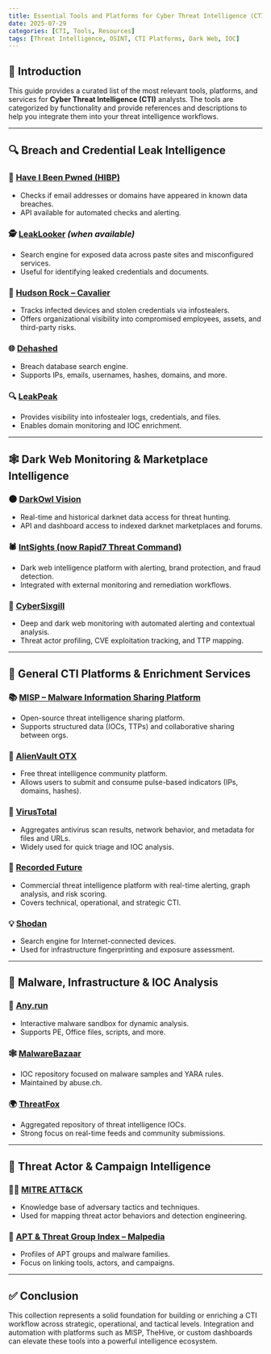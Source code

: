 ```yaml
---
title: Essential Tools and Platforms for Cyber Threat Intelligence (CTI)
date: 2025-07-29
categories: [CTI, Tools, Resources]
tags: [Threat Intelligence, OSINT, CTI Platforms, Dark Web, IOC]
---
```


## 🧠 Introduction

This guide provides a curated list of the most relevant tools, platforms, and services for **Cyber Threat Intelligence (CTI)** analysts. The tools are categorized by functionality and provide references and descriptions to help you integrate them into your threat intelligence workflows.

---

## 🔍 Breach and Credential Leak Intelligence

### 🔐 [Have I Been Pwned (HIBP)](https://haveibeenpwned.com/)
- Checks if email addresses or domains have appeared in known data breaches.
- API available for automated checks and alerting.

### 🕵️ [LeakLooker](https://leaklooker.com/) *(when available)*
- Search engine for exposed data across paste sites and misconfigured services.
- Useful for identifying leaked credentials and documents.

### 🔦 [Hudson Rock – Cavalier](https://cavalier.hudsonrock.com/)
- Tracks infected devices and stolen credentials via infostealers.
- Offers organizational visibility into compromised employees, assets, and third-party risks.

### 🌐 [Dehashed](https://www.dehashed.com/)
- Breach database search engine.
- Supports IPs, emails, usernames, hashes, domains, and more.

### 🔍 [LeakPeak](https://leak-peak.com/)
- Provides visibility into infostealer logs, credentials, and files.
- Enables domain monitoring and IOC enrichment.

---

## 🕸️ Dark Web Monitoring & Marketplace Intelligence

### 🌑 [DarkOwl Vision](https://www.darkowl.com/products/vision/)
- Real-time and historical darknet data access for threat hunting.
- API and dashboard access to indexed darknet marketplaces and forums.

### 🕷️ [IntSights (now Rapid7 Threat Command)](https://www.rapid7.com/products/threat-command/)
- Dark web intelligence platform with alerting, brand protection, and fraud detection.
- Integrated with external monitoring and remediation workflows.

### 🧭 [CyberSixgill](https://www.cybersixgill.com/)
- Deep and dark web monitoring with automated alerting and contextual analysis.
- Threat actor profiling, CVE exploitation tracking, and TTP mapping.

---

## 🧰 General CTI Platforms & Enrichment Services

### 📚 [MISP – Malware Information Sharing Platform](https://www.misp-project.org/)
- Open-source threat intelligence sharing platform.
- Supports structured data (IOCs, TTPs) and collaborative sharing between orgs.

### 🧱 [AlienVault OTX](https://otx.alienvault.com/)
- Free threat intelligence community platform.
- Allows users to submit and consume pulse-based indicators (IPs, domains, hashes).

### 🔧 [VirusTotal](https://www.virustotal.com/)
- Aggregates antivirus scan results, network behavior, and metadata for files and URLs.
- Widely used for quick triage and IOC analysis.

### 🧠 [Recorded Future](https://www.recordedfuture.com/)
- Commercial threat intelligence platform with real-time alerting, graph analysis, and risk scoring.
- Covers technical, operational, and strategic CTI.

### 💡 [Shodan](https://www.shodan.io/)
- Search engine for Internet-connected devices.
- Used for infrastructure fingerprinting and exposure assessment.

---

## 🧪 Malware, Infrastructure & IOC Analysis

### 🧬 [Any.run](https://any.run/)
- Interactive malware sandbox for dynamic analysis.
- Supports PE, Office files, scripts, and more.

### 🕸️ [MalwareBazaar](https://bazaar.abuse.ch/)
- IOC repository focused on malware samples and YARA rules.
- Maintained by abuse.ch.

### 🌍 [ThreatFox](https://threatfox.abuse.ch/)
- Aggregated repository of threat intelligence IOCs.
- Strong focus on real-time feeds and community submissions.

---

## 🧠 Threat Actor & Campaign Intelligence

### 🧑‍💻 [MITRE ATT&CK](https://attack.mitre.org/)
- Knowledge base of adversary tactics and techniques.
- Used for mapping threat actor behaviors and detection engineering.

### 🔬 [APT & Threat Group Index – Malpedia](https://malpedia.caad.fkie.fraunhofer.de/)
- Profiles of APT groups and malware families.
- Focus on linking tools, actors, and campaigns.

---

## ✅ Conclusion

This collection represents a solid foundation for building or enriching a CTI workflow across strategic, operational, and tactical levels. Integration and automation with platforms such as MISP, TheHive, or custom dashboards can elevate these tools into a powerful intelligence ecosystem.

